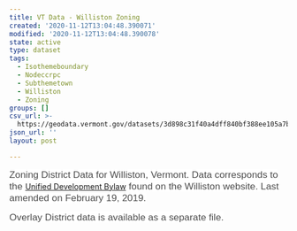 ```yaml
---
title: VT Data - Williston Zoning
created: '2020-11-12T13:04:48.390071'
modified: '2020-11-12T13:04:48.390078'
state: active
type: dataset
tags:
  - Isothemeboundary
  - Nodeccrpc
  - Subthemetown
  - Williston
  - Zoning
groups: []
csv_url: >-
  https://geodata.vermont.gov/datasets/3d898c31f40a4dff840bf388ee105a7b_0.csv?outSR=%7B%22latestWkid%22%3A3857%2C%22wkid%22%3A102100%7D
json_url: ''
layout: post

---
```

<div style='text-align:Left;'><p></p><p><span style='font-size:13.0pt; font-family:&quot;Arial&quot;,sans-serif; color:#4C4C4C; background:white;'>Zoning District Data for Williston, Vermont.
Data corresponds to the </span><a href='https://www.town.williston.vt.us/index.asp?Type=B_BASIC&amp;SEC={26EA4BDF-4482-4523-B051-394E7ACEDA5C}&amp;DE={72EDFBCF-6C8C-46D8-ACF3-3E263A204DD5}' target='_blank'>Unified Development Bylaw</a><span style='font-size:13.0pt; font-family:&quot;Arial&quot;,sans-serif; color:#4C4C4C; background:white;'><span style='font-variant-ligatures:normal; font-variant-caps:normal; text-align:start; text-decoration-style:initial; text-decoration-color:initial; word-spacing:0px;'> found on the Williston website. Last amended on February 19, 2019.</span></span></p><p><span style='font-size:13.0pt; font-family:&quot;Arial&quot;,sans-serif; color:#4C4C4C; background:white;'><span style='font-variant-ligatures:normal; font-variant-caps:normal; text-align:start; text-decoration-style:initial; text-decoration-color:initial; word-spacing:0px;'>Overlay District data is available as a separate file.</span></span></p><br /><p></p></div>
